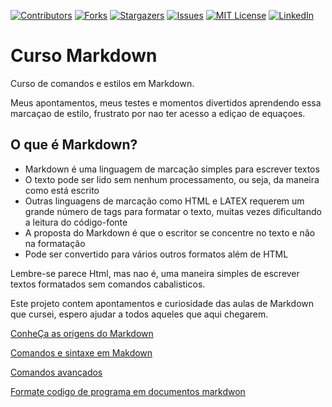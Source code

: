 <!-- PROJECT SHIELDS -->

[![Contributors][contributors-shield]][contributors-url]
[![Forks][forks-shield]][forks-url]
[![Stargazers][stars-shield]][stars-url]
[![Issues][issues-shield]][issues-url]
[![MIT License][license-shield]][license-url]
[![LinkedIn][linkedin-shield]][linkedin-url]

# Curso Markdown
Curso de comandos e estilos em Markdown. 

Meus apontamentos, meus testes e momentos divertidos aprendendo essa marcaçao de estilo, frustrato por nao ter acesso a ediçao de equaçoes.

## O que é Markdown?

- Markdown é uma linguagem de marcação simples para escrever textos
- O texto pode ser lido sem nenhum processamento, ou seja, da maneira como está escrito
- Outras linguagens de marcação como HTML e LATEX requerem um grande número de tags para formatar o texto, muitas vezes dificultando a leitura do código-fonte
- A proposta do Markdown é que o escritor se concentre no texto e não na formatação
- Pode ser convertido para vários outros formatos além de HTML

Lembre-se parece Html, mas nao é, uma maneira simples de escrever textos formatados sem comandos cabalisticos.

Este projeto contem apontamentos e curiosidade das aulas de Markdown que cursei, espero ajudar a todos aqueles que aqui chegarem.

[ConheÇa as origens do Markdown](ComandosMarkdown.Md)

[Comandos e sintaxe em Makdown](ComandosMarkdown.Md)

[Comandos avançados](ListToDo.Md)

[Formate codigo de programa em documentos markdwon](LinhaCodigo.Md)

<!-- https://www.markdownguide.org/basic-syntax/#reference-style-links -->
[contributors-shield]: https://img.shields.io/github/contributors/VagnerBellacosa/Curso_Markdown.svg?style=for-the-badge
[contributors-url]: https://github.com/VagnerBellacosa/Curso_Markdown/graphs/contributors
[forks-shield]: https://img.shields.io/github/forks/VagnerBellacosa/Curso_Markdown.svg?style=for-the-badge
[forks-url]: https://github.com/VagnerBellacosa/Curso_Markdown/network/members
[stars-shield]: https://img.shields.io/github/stars/VagnerBellacosa/Curso_Markdown.svg?style=for-the-badge
[stars-url]: https://github.com/VagnerBellacosa/Curso_Markdown/stargazers
[issues-shield]: https://img.shields.io/github/issues/VagnerBellacosa/Curso_Markdown.svg?style=for-the-badge
[issues-url]: https://github.com/VagnerBellacosa/Curso_Markdown/issues
[license-shield]: https://img.shields.io/github/license/VagnerBellacosa/Curso_Markdown.svg?style=for-the-badge
[license-url]: https://github.com/VagnerBellacosa/Curso_Markdown/blob/master/LICENSE.txt
[linkedin-shield]: https://img.shields.io/badge/-LinkedIn-black.svg?style=for-the-badge&logo=linkedin&colorB=555
[linkedin-url]: https://www.linkedin.com/in/VagnerBellacosa/
[product-screenshot]: images/capa.png

